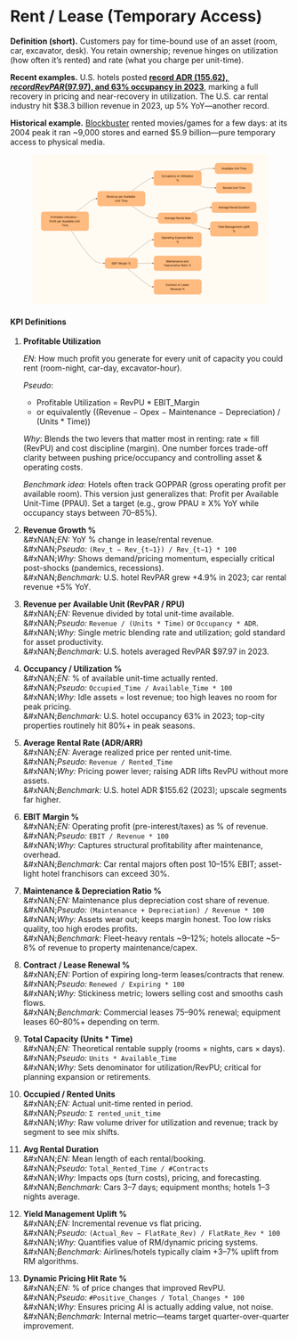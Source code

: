 # Rent / Lease (Temporary Access)



**Definition (short).** Customers pay for time-bound use of an asset (room, car, excavator, desk). You retain ownership; revenue hinges on utilization (how often it’s rented) and rate (what you charge per unit-time).

**Recent examples.** U.S. hotels posted [**record ADR ($155.62), record RevPAR ($97.97), and 63% occupancy in 2023**](https://www.traveldailynews.com/statistics-trends/u-s-hotels-posted-record-high-adr-and-revpar-in-2023/?utm_source=chatgpt.com), marking a full recovery in pricing and near-recovery in utilization. The U.S. car rental industry hit $38.3 billion revenue in 2023, up 5% YoY—another record.

**Historical example.** [Blockbuster](https://en.wikipedia.org/wiki/Blockbuster_LLC) rented movies/games for a few days: at its 2004 peak it ran \~9,000 stores and earned $5.9 billion—pure temporary access to physical media.

<figure><img src="../../.gitbook/assets/image (1) (1).png" alt=""><figcaption></figcaption></figure>

#### KPI Definitions

1.  **Profitable Utilization**

    _EN_: How much profit you generate for every unit of capacity you could rent (room-night, car-day, excavator-hour).

    _Pseudo_:

    * Profitable Utilization = RevPU \* EBIT\_Margin
    * or equivalently ((Revenue − Opex − Maintenance − Depreciation) / (Units \* Time))

    _Why_: Blends the two levers that matter most in renting: rate × fill (RevPU) and cost discipline (margin). One number forces trade-off clarity between pushing price/occupancy and controlling asset & operating costs.

    _Benchmark idea_: Hotels often track GOPPAR (gross operating profit per available room). This version just generalizes that: Profit per Available Unit-Time (PPAU). Set a target (e.g., grow PPAU ≥ X% YoY while occupancy stays between 70–85%).
2. **Revenue Growth %**\
   &#xNAN;_&#x45;N:_ YoY % change in lease/rental revenue.\
   &#xNAN;_&#x50;seudo:_ `(Rev_t − Rev_{t−1}) / Rev_{t−1} * 100`\
   &#xNAN;_&#x57;hy:_ Shows demand/pricing momentum, especially critical post-shocks (pandemics, recessions).\
   &#xNAN;_&#x42;enchmark:_ U.S. hotel RevPAR grew +4.9% in 2023; car rental revenue +5% YoY.
3. **Revenue per Available Unit (RevPAR / RPU)**\
   &#xNAN;_&#x45;N:_ Revenue divided by total unit-time available.\
   &#xNAN;_&#x50;seudo:_ `Revenue / (Units * Time)` or `Occupancy * ADR`.\
   &#xNAN;_&#x57;hy:_ Single metric blending rate and utilization; gold standard for asset productivity.\
   &#xNAN;_&#x42;enchmark:_ U.S. hotels averaged RevPAR $97.97 in 2023.
4. **Occupancy / Utilization %**\
   &#xNAN;_&#x45;N:_ % of available unit-time actually rented.\
   &#xNAN;_&#x50;seudo:_ `Occupied_Time / Available_Time * 100`\
   &#xNAN;_&#x57;hy:_ Idle assets = lost revenue; too high leaves no room for peak pricing.\
   &#xNAN;_&#x42;enchmark:_ U.S. hotel occupancy 63% in 2023; top-city properties routinely hit 80%+ in peak seasons.
5. **Average Rental Rate (ADR/ARR)**\
   &#xNAN;_&#x45;N:_ Average realized price per rented unit-time.\
   &#xNAN;_&#x50;seudo:_ `Revenue / Rented_Time`\
   &#xNAN;_&#x57;hy:_ Pricing power lever; raising ADR lifts RevPU without more assets.\
   &#xNAN;_&#x42;enchmark:_ U.S. hotel ADR $155.62 (2023); upscale segments far higher.
6. **EBIT Margin %**\
   &#xNAN;_&#x45;N:_ Operating profit (pre-interest/taxes) as % of revenue.\
   &#xNAN;_&#x50;seudo:_ `EBIT / Revenue * 100`\
   &#xNAN;_&#x57;hy:_ Captures structural profitability after maintenance, overhead.\
   &#xNAN;_&#x42;enchmark:_ Car rental majors often post 10–15% EBIT; asset-light hotel franchisors can exceed 30%.
7. **Maintenance & Depreciation Ratio %**\
   &#xNAN;_&#x45;N:_ Maintenance plus depreciation cost share of revenue.\
   &#xNAN;_&#x50;seudo:_ `(Maintenance + Depreciation) / Revenue * 100`\
   &#xNAN;_&#x57;hy:_ Assets wear out; keeps margin honest. Too low risks quality, too high erodes profits.\
   &#xNAN;_&#x42;enchmark:_ Fleet-heavy rentals \~9–12%; hotels allocate \~5–8% of revenue to property maintenance/capex.
8. **Contract / Lease Renewal %**\
   &#xNAN;_&#x45;N:_ Portion of expiring long-term leases/contracts that renew.\
   &#xNAN;_&#x50;seudo:_ `Renewed / Expiring * 100`\
   &#xNAN;_&#x57;hy:_ Stickiness metric; lowers selling cost and smooths cash flows.\
   &#xNAN;_&#x42;enchmark:_ Commercial leases 75–90% renewal; equipment leases 60–80%+ depending on term.
9. **Total Capacity (Units \* Time)**\
   &#xNAN;_&#x45;N:_ Theoretical rentable supply (rooms × nights, cars × days).\
   &#xNAN;_&#x50;seudo:_ `Units * Available_Time`\
   &#xNAN;_&#x57;hy:_ Sets denominator for utilization/RevPU; critical for planning expansion or retirements.
10. **Occupied / Rented Units**\
    &#xNAN;_&#x45;N:_ Actual unit-time rented in period.\
    &#xNAN;_&#x50;seudo:_ `Σ rented_unit_time`\
    &#xNAN;_&#x57;hy:_ Raw volume driver for utilization and revenue; track by segment to see mix shifts.
11. **Avg Rental Duration**\
    &#xNAN;_&#x45;N:_ Mean length of each rental/booking.\
    &#xNAN;_&#x50;seudo:_ `Total_Rented_Time / #Contracts`\
    &#xNAN;_&#x57;hy:_ Impacts ops (turn costs), pricing, and forecasting.\
    &#xNAN;_&#x42;enchmark:_ Cars 3–7 days; equipment months; hotels 1–3 nights average.
12. **Yield Management Uplift %**\
    &#xNAN;_&#x45;N:_ Incremental revenue vs flat pricing.\
    &#xNAN;_&#x50;seudo:_ `(Actual_Rev − FlatRate_Rev) / FlatRate_Rev * 100`\
    &#xNAN;_&#x57;hy:_ Quantifies value of RM/dynamic pricing systems.\
    &#xNAN;_&#x42;enchmark:_ Airlines/hotels typically claim +3–7% uplift from RM algorithms.
13. **Dynamic Pricing Hit Rate %**\
    &#xNAN;_&#x45;N:_ % of price changes that improved RevPU.\
    &#xNAN;_&#x50;seudo:_ `#Positive_Changes / Total_Changes * 100`\
    &#xNAN;_&#x57;hy:_ Ensures pricing AI is actually adding value, not noise.\
    &#xNAN;_&#x42;enchmark:_ Internal metric—teams target quarter-over-quarter improvement.
